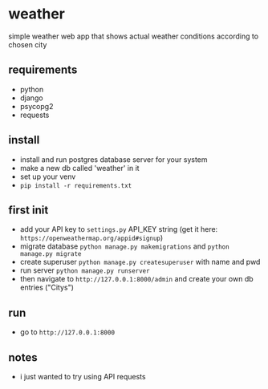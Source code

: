 # weather
simple weather web app that shows actual weather conditions according to chosen city

## requirements
- python
- django
- psycopg2
- requests

## install
- install and run postgres database server for your system
- make a new db called 'weather' in it
- set up your venv
- ```pip install -r requirements.txt```

## first init
- add your API key to ```settings.py``` API_KEY string (get it here: ```https://openweathermap.org/appid#signup```)
- migrate database ```python manage.py makemigrations``` and ```python manage.py migrate```
- create superuser ```python manage.py createsuperuser``` with name and pwd
- run server ```python manage.py runserver```
- then navigate to ```http://127.0.0.1:8000/admin``` and create your own db entries ("Citys")

## run
- go to ```http://127.0.0.1:8000```

## notes
- i just wanted to try using API requests